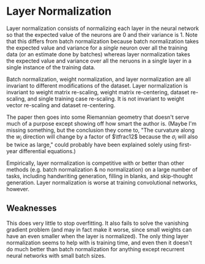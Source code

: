 # Layer Normalization
Layer normalization consists of normalizing each layer in the neural network so that the expected value of the neurons are $0$ and their variance is $1$.  Note that this differs from batch normalization because batch normalization takes the expected value and variance for a *single* neuron over all the training data (or an estimate done by batches) whereas layer normalization takes the expected value and variance over all the neruons in a single layer in a single instance of the training data.

Batch normalization, weight normalization, and layer normalization are all invariant to different modifications of the dataset.  Layer normalization is invariant to weight matrix re-scaling, weight matrix re-centering, dataset re-scaling, and single training case re-scaling.  It is not invariant to weight vector re-scaling and dataset re-centering.

The paper then goes into some Riemannian geometry that doesn't serve much of a purpose except showing off how smart the author is.  (Maybe I'm missing something, but the conclusion they come to, "The curvature along the $w_i$ direction will change by a factor of $\tfrac12$ because the $\sigma_i$ will also be twice as large," could probably have been explained solely using first-year differential equations.)

Empirically, layer normalization is competitive with or better than other methods (e.g. batch normalization & no normalization) on a large number of tasks, including handwriting generation, filling in blanks, and skip-thought generation.  Layer normalization is worse at training convolutional networks, however.

## Weaknesses
This does very little to stop overfitting.  It also fails to solve the vanishing gradient problem (and may in fact make it worse, since small weights can have an even smaller when the layer is normalized).  The only thing layer normalization seems to help with is training time, and even then it doesn't do much better than batch normalization for anything except recurrent neural networks with small batch sizes.